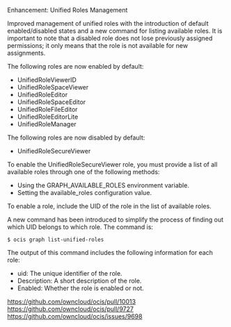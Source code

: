 Enhancement: Unified Roles Management

Improved management of unified roles with the introduction of default enabled/disabled states and a new command for listing available roles.
It is important to note that a disabled role does not lose previously assigned permissions;
it only means that the role is not available for new assignments.

The following roles are now enabled by default:

- UnifiedRoleViewerID
- UnifiedRoleSpaceViewer
- UnifiedRoleEditor
- UnifiedRoleSpaceEditor
- UnifiedRoleFileEditor
- UnifiedRoleEditorLite
- UnifiedRoleManager

The following roles are now disabled by default:

- UnifiedRoleSecureViewer

To enable the UnifiedRoleSecureViewer role, you must provide a list of all available roles through one of the following methods:

- Using the GRAPH_AVAILABLE_ROLES environment variable.
- Setting the available_roles configuration value.

To enable a role, include the UID of the role in the list of available roles.

A new command has been introduced to simplify the process of finding out which UID belongs to which role. The command is:

```
$ ocis graph list-unified-roles
```

The output of this command includes the following information for each role:

- uid: The unique identifier of the role.
- Description: A short description of the role.
- Enabled: Whether the role is enabled or not.

https://github.com/owncloud/ocis/pull/10013
https://github.com/owncloud/ocis/pull/9727
https://github.com/owncloud/ocis/issues/9698
